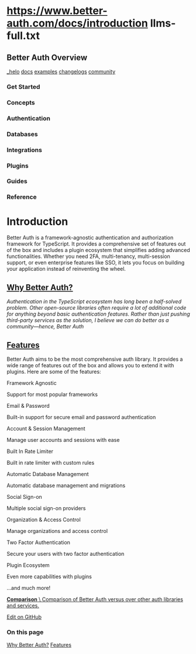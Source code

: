 # https://www.better-auth.com/docs/introduction llms-full.txt

## Better Auth Overview
[\_helo](https://www.better-auth.com/) [docs](https://www.better-auth.com/docs) [examples](https://www.better-auth.com/docs/examples/next-js) [changelogs](https://www.better-auth.com/changelogs) [community](https://www.better-auth.com/community)

### Get Started

### Concepts

### Authentication

### Databases

### Integrations

### Plugins

### Guides

### Reference

# Introduction

Better Auth is a framework-agnostic authentication and authorization framework for TypeScript. It provides a comprehensive set of features out of the box and includes a plugin ecosystem that simplifies adding advanced functionalities. Whether you need 2FA, multi-tenancy, multi-session support, or even enterprise features like SSO, it lets you focus on building your application instead of reinventing the wheel.

## [Why Better Auth?](https://www.better-auth.com/docs/introduction\#why-better-auth)

_Authentication in the TypeScript ecosystem has long been a half-solved problem. Other open-source libraries often require a lot of additional code for anything beyond basic authentication features. Rather than just pushing third-party services as the solution, I believe we can do better as a community—hence, Better Auth_

## [Features](https://www.better-auth.com/docs/introduction\#features)

Better Auth aims to be the most comprehensive auth library. It provides a wide range of features out of the box and allows you to extend it with plugins. Here are some of the features:

Framework Agnostic

Support for most popular frameworks

Email & Password

Built-in support for secure email and password authentication

Account & Session Management

Manage user accounts and sessions with ease

Built In Rate Limiter

Built in rate limiter with custom rules

Automatic Database Management

Automatic database management and migrations

Social Sign-on

Multiple social sign-on providers

Organization & Access Control

Manage organizations and access control

Two Factor Authentication

Secure your users with two factor authentication

Plugin Ecosystem

Even more capabilities with plugins

...and much more!

[**Comparison** \\
Comparison of Better Auth versus over other auth libraries and services.](https://www.better-auth.com/docs/comparison)

[Edit on GitHub](https://github.com/better-auth/better-auth/blob/main/docs/content/docs/introduction.mdx)

### On this page

[Why Better Auth?](https://www.better-auth.com/docs/introduction#why-better-auth) [Features](https://www.better-auth.com/docs/introduction#features)

